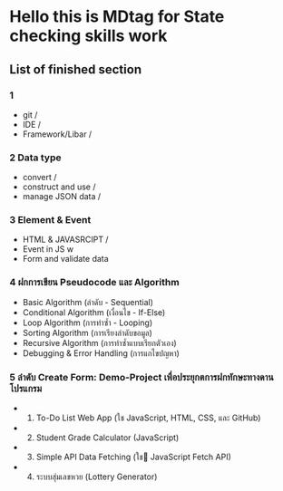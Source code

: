 # Hello this is MDtag for State checking skills work

## List of finished section
### 1
- git /
- IDE /
- Framework/Libar /
### 2 Data type
- convert /
- construct and use /
- manage JSON data /
### 3 Element & Event
- HTML & JAVASRCIPT /
- Event in JS w
- Form and validate data
### 4 ฝกการเขียน Pseudocode และ Algorithm
- Basic Algorithm (ลำดับ - Sequential)
- Conditional Algorithm (เงื่อนไข - If-Else)
- Loop Algorithm (การทำซ้ำ - Looping)
- Sorting Algorithm (การเรียงลำดับขอมูล)
- Recursive Algorithm (การทำซ้ำแบบเรียกตัวเอง)
- Debugging & Error Handling (การแกไขปญหา)
### 5 ลำดับ Create Form: Demo-Project เพื่อประยุกตการฝกทักษะทางดานโปรแกรม
- 1) To-Do List Web App (ใช JavaScript, HTML, CSS, และ GitHub)
- 2) Student Grade Calculator (JavaScript)
- 3) Simple API Data Fetching (ใช JavaScript Fetch API)
- 4) ระบบสุ่มเลขหวย (Lottery Generator)



